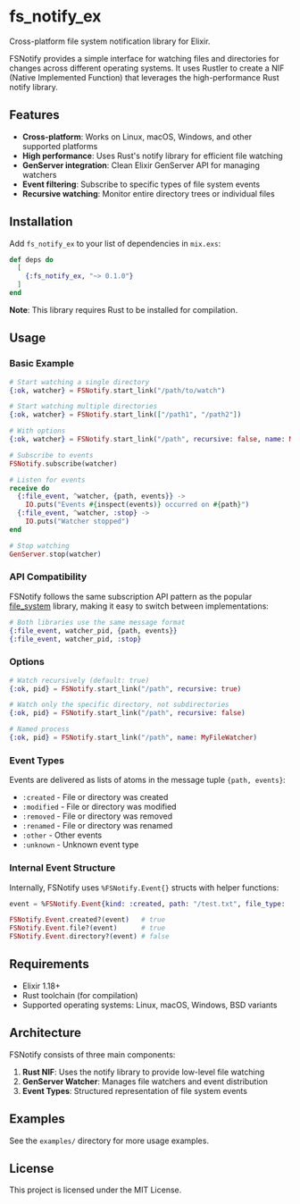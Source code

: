 # fs_notify_ex

Cross-platform file system notification library for Elixir.

FSNotify provides a simple interface for watching files and directories for changes across different operating systems. It uses Rustler to create a NIF (Native Implemented Function) that leverages the high-performance Rust notify library.

## Features

- **Cross-platform**: Works on Linux, macOS, Windows, and other supported platforms
- **High performance**: Uses Rust's notify library for efficient file watching
- **GenServer integration**: Clean Elixir GenServer API for managing watchers
- **Event filtering**: Subscribe to specific types of file system events
- **Recursive watching**: Monitor entire directory trees or individual files

## Installation

Add `fs_notify_ex` to your list of dependencies in `mix.exs`:

```elixir
def deps do
  [
    {:fs_notify_ex, "~> 0.1.0"}
  ]
end
```

**Note**: This library requires Rust to be installed for compilation.

## Usage

### Basic Example

```elixir
# Start watching a single directory
{:ok, watcher} = FSNotify.start_link("/path/to/watch")

# Start watching multiple directories
{:ok, watcher} = FSNotify.start_link(["/path1", "/path2"])

# With options
{:ok, watcher} = FSNotify.start_link("/path", recursive: false, name: MyWatcher)

# Subscribe to events
FSNotify.subscribe(watcher)

# Listen for events
receive do
  {:file_event, ^watcher, {path, events}} ->
    IO.puts("Events #{inspect(events)} occurred on #{path}")
  {:file_event, ^watcher, :stop} ->
    IO.puts("Watcher stopped")
end

# Stop watching
GenServer.stop(watcher)
```

### API Compatibility

FSNotify follows the same subscription API pattern as the popular [file_system](https://github.com/falood/file_system) library, making it easy to switch between implementations:

```elixir
# Both libraries use the same message format
{:file_event, watcher_pid, {path, events}}
{:file_event, watcher_pid, :stop}
```

### Options

```elixir
# Watch recursively (default: true)
{:ok, pid} = FSNotify.start_link("/path", recursive: true)

# Watch only the specific directory, not subdirectories
{:ok, pid} = FSNotify.start_link("/path", recursive: false)

# Named process
{:ok, pid} = FSNotify.start_link("/path", name: MyFileWatcher)
```

### Event Types

Events are delivered as lists of atoms in the message tuple `{path, events}`:

- `:created` - File or directory was created
- `:modified` - File or directory was modified
- `:removed` - File or directory was removed
- `:renamed` - File or directory was renamed
- `:other` - Other events
- `:unknown` - Unknown event type

### Internal Event Structure

Internally, FSNotify uses `%FSNotify.Event{}` structs with helper functions:

```elixir
event = %FSNotify.Event{kind: :created, path: "/test.txt", file_type: :file}

FSNotify.Event.created?(event)   # true
FSNotify.Event.file?(event)      # true
FSNotify.Event.directory?(event) # false
```

## Requirements

- Elixir 1.18+
- Rust toolchain (for compilation)
- Supported operating systems: Linux, macOS, Windows, BSD variants

## Architecture

FSNotify consists of three main components:

1. **Rust NIF**: Uses the notify library to provide low-level file watching
2. **GenServer Watcher**: Manages file watchers and event distribution
3. **Event Types**: Structured representation of file system events

## Examples

See the `examples/` directory for more usage examples.

## License

This project is licensed under the MIT License.
